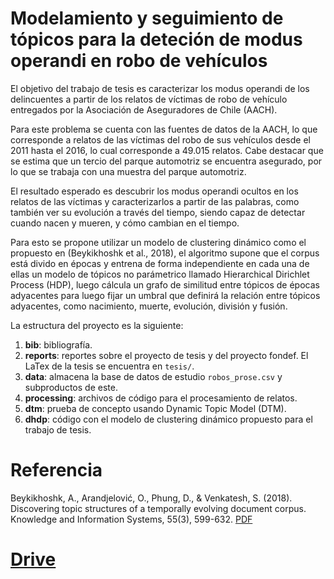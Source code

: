 # Modelamiento y seguimiento de tópicos para la deteción de modus operandi en robo de vehículos

El objetivo del trabajo de tesis es caracterizar los modus operandi de los delincuentes a partir de los relatos de víctimas de robo de vehículo entregados por la Asociación de Aseguradores de Chile (AACH).

Para este problema se cuenta con las fuentes de datos de la AACH, lo que corresponde a relatos de las víctimas del robo de sus vehículos desde el 2011 hasta el 2016, lo cual corresponde a 49.015 relatos. Cabe destacar que se estima que un tercio del parque automotriz se encuentra asegurado, por lo que se trabaja con una muestra del parque automotriz.

El resultado esperado es descubrir los modus operandi ocultos en los relatos de las víctimas y caracterizarlos a partir de las palabras, como también ver su evolución a través del tiempo, siendo capaz de detectar cuando nacen y mueren, y cómo cambian en el tiempo.

Para esto se propone utilizar un modelo de clustering dinámico como el propuesto en (Beykikhoshk et al., 2018), el algoritmo supone que el corpus está divido en épocas y entrena de forma independiente en cada una de ellas un modelo de tópicos no parámetrico llamado Hierarchical Dirichlet Process (HDP), luego cálcula un grafo de similitud entre tópicos de épocas adyacentes para luego fijar un umbral que definirá la relación entre tópicos adyacentes, como nacimiento, muerte, evolución, división y fusión.

La estructura del proyecto es la siguiente:

1. **bib**: bibliografía.
2. **reports**: reportes sobre el proyecto de tesis y del proyecto fondef. El LaTex de la tesis se encuentra en `tesis/`.
3. **data**: almacena la base de datos de estudio `robos_prose.csv` y subproductos de este.
4. **processing**: archivos de código para el procesamiento de relatos.
5. **dtm**: prueba de concepto usando Dynamic Topic Model (DTM).
6. **dhdp**: código con el modelo de clustering dinámico propuesto para el trabajo de tesis.

# Referencia

Beykikhoshk, A., Arandjelović, O., Phung, D., & Venkatesh, S. (2018). Discovering topic structures of a temporally evolving document corpus. Knowledge and Information Systems, 55(3), 599-632. <a href="https://link.springer.com/content/pdf/10.1007/s10115-017-1095-4.pdf">PDF</a>

# <a href="https://drive.google.com/drive/folders/1UZjx2cZEWf6iaTmUbwOquR-8lIoKIrBh?usp=sharing">Drive</a>
